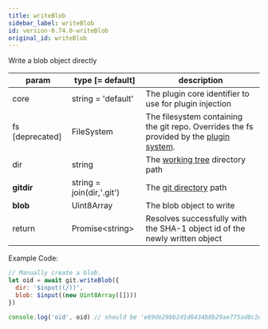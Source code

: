 ```yaml
---
title: writeBlob
sidebar_label: writeBlob
id: version-0.74.0-writeBlob
original_id: writeBlob
---
```


Write a blob object directly

| param           | type [= default]          | description                                                                                               |
| --------------- | ------------------------- | --------------------------------------------------------------------------------------------------------- |
| core            | string = 'default'        | The plugin core identifier to use for plugin injection                                                    |
| fs [deprecated] | FileSystem                | The filesystem containing the git repo. Overrides the fs provided by the [plugin system](./plugin_fs.md). |
| dir             | string                    | The [working tree](dir-vs-gitdir.md) directory path                                                       |
| **gitdir**      | string = join(dir,'.git') | The [git directory](dir-vs-gitdir.md) path                                                                |
| **blob**        | Uint8Array                | The blob object to write                                                                                  |
| return          | Promise\<string\>         | Resolves successfully with the SHA-1 object id of the newly written object                                |

Example Code:

```js live
// Manually create a blob.
let oid = await git.writeBlob({
  dir: '$input((/))',
  blob: $input((new Uint8Array([])))
})

console.log('oid', oid) // should be 'e69de29bb2d1d6434b8b29ae775ad8c2e48c5391'
```

<script>
(function rewriteEditLink() {
  const el = document.querySelector('a.edit-page-link.button');
  if (el) {
    el.href = 'https://github.com/isomorphic-git/isomorphic-git/edit/master/src/commands/writeBlob.js';
  }
})();
</script>